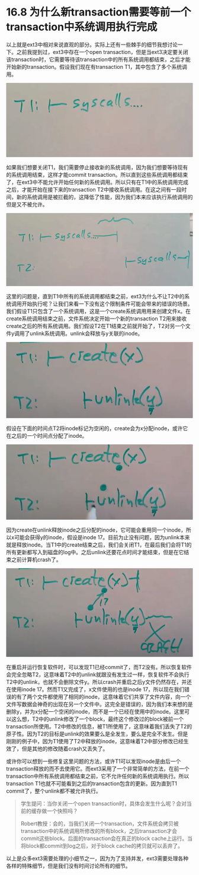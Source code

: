 # 16.8 为什么新transaction需要等前一个transaction中系统调用执行完成

以上就是ext3中相对来说直观的部分。实际上还有一些棘手的细节我想讨论一下。之前我提到过，ext3中存在一个open transaction，但是当ext3决定要关闭该transaction时，它需要等待该transaction中的所有系统调用都结束，之后才能开始新的transaction。假设我们现在有transaction T1，其中包含了多个系统调用。

![](../.gitbook/assets/image%20%28681%29.png)

如果我们想要关闭T1，我们需要停止接收新的系统调用，因为我们想要等待现有的系统调用结束，这样才能commit transaction。所以直到这些系统调用都结束了，在ext3中不能允许开始任何新的系统调用。所以只有在T1中的系统调用完成之后，才能开始在接下来的transaction T2中接收系统调用。在这之间有一段时间，新的系统调用是被拦截的，这降低了性能，因为我们本来应该执行系统调用的但是又不被允许。

![](../.gitbook/assets/image%20%28668%29.png)

这里的问题是，直到T1中所有的系统调用都结束之前，ext3为什么不让T2中的系统调用开始执行呢？让我们来看一下没有这个限制条件可能会带来的错误的场景。我们假设T1只包含了一个系统调用，这是一个create系统调用用来创建文件x。在create系统调用结束之前，文件系统决定开始一个新的transaction T2用来接收create之后的所有系统调用。我们假设T2在T1结束之前就开始了，T2对另一个文件y调用了unlink系统调用。unlink会释放与y关联的inode。

![](../.gitbook/assets/image%20%28669%29.png)

假设在下面的时间点T2将inode标记为空闲的，create会为x分配inode，或许它在之后的一个时间点分配了inode。

![](../.gitbook/assets/image%20%28678%29.png)

因为create在unlink释放inode之后分配的inode，它可能会重用同一个inode，所以x可能会获得y的inode，假设是inode 17。目前为止没有问题，因为unlink本来就是释放inode。当T1中的create结束之后，我们会关闭T1，在最后我们会将T1的所有更新都写入到磁盘的log中。之后unlink还要花点时间才能结束，但是在它结束之前计算机crash了。

![](../.gitbook/assets/image%20%28672%29.png)

在重启并运行恢复软件时，可以发现T1已经commit了，而T2没有。所以恢复软件会完全忽略T2，这意味着T2中的unlink就跟没有发生过一样，恢复软件不会执行T2中的unlink，也就不会删除文件y。所以crash并重启之后y文件仍然存在，并还在使用inode 17。然而T1又完成了，x文件使用的也是inode 17，所以现在我们错误的有了两个文件都使用了相同的inode，这意味着它们共享了文件内容，向一个文件写数据会神奇的出现在另一个文件中。这完全是错误的，因为我们本来想的是删除y，并为x分配一个空闲的inode，而不是一个已经在使用中的inode。这里可以这么想，T2中的unlink修改了一个block，最终这个修改过的block被前一个transaction所使用。T2中修改的信息，被T1所使用了，这意味着我们丢失了T2的原子性。因为T2的目标是unlink的效果要么是全发生，要么是完全不发生。但是刚刚的例子中，因为T1使用了T2中释放的inode，这意味着T2中部分修改已经生效了，但是其他的修改随着crash又丢失了。

或许你可以想到一些修复这里问题的方法，或许T1可以发现inode是由后一个transaction释放的而不去使用它。而ext3采用了一个非常简单的方法，在前一个transaction中所有系统调用都结束之前，它不允许任何新的系统调用执行。所以transaction T1也就不可能看到之后的transaction包含的更新。因为直到T1 commit了，整个unlink都不被允许执行。

> 学生提问：当你关闭一个open transaction时，具体会发生什么呢？会对当前的缓存做一个快照吗？
>
> Robert教授：会的，当我们关闭一个transaction，文件系统会拷贝被transaction中的系统调用所修改的所有block，之后transaction才会commit这些block。后面的transaction会在真正的block cache上运行。当将block都commit到log之后，对于block cache的拷贝就可以丢弃了。

以上是众多ext3需要处理的小细节之一，因为为了支持并发，ext3需要处理各种各样的特殊细节，但是我们没有时间讨论所有的细节。

